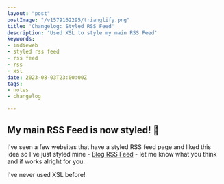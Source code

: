 ```yaml
---
layout: "post"
postImage: "/v1579162295/trianglify.png"
title: 'Changelog: Styled RSS Feed'
description: 'Used XSL to style my main RSS Feed'
keywords:
- indieweb
- styled rss feed
- rss feed
- rss
- xsl
date: 2023-08-03T23:00:00Z
tags:
- notes
- changelog

---
```

## My main RSS Feed is now styled! 🎉

I've seen a few websites that have a styled RSS feed page and liked this idea so I've just styled mine - [Blog RSS Feed](https://www.juanfernandes.uk/rss/feed.xml "Blog RSS Feed") - let me know what you think and if works alright for you. 

I've never used XSL before!
